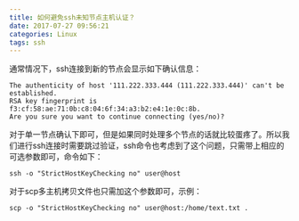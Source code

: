 ```yaml
---
title: 如何避免ssh未知节点主机认证？
date: 2017-07-27 09:56:21
categories: Linux
tags: ssh
---
```


通常情况下，ssh连接到新的节点会显示如下确认信息：

```
The authenticity of host '111.222.333.444 (111.222.333.444)' can't be established.
RSA key fingerprint is f3:cf:58:ae:71:0b:c8:04:6f:34:a3:b2:e4:1e:0c:8b.
Are you sure you want to continue connecting (yes/no)? 
```

对于单一节点确认下即可，但是如果同时处理多个节点的话就比较蛋疼了。所以我们进行ssh连接时需要跳过验证，ssh命令也考虑到了这个问题，只需带上相应的可选参数即可，命令如下：

```
ssh -o "StrictHostKeyChecking no" user@host
```

对于scp多主机拷贝文件也只需加这个参数即可，示例：

```
scp -o "StrictHostKeyChecking no" user@host:/home/text.txt .
```